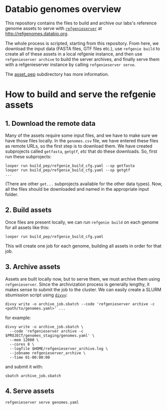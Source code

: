 # Databio genomes overview

This repository contains the files to build and archive our labs's reference genome assets to serve with [`refgenieserver`](https://github.com/databio/refgenieserver) at http://refgenomes.databio.org. 

The whole process is scripted, starting from this repository. From here, we download the input data (FASTA files, GTF files etc.), use `refgenie build` to create all of these assets in a local refgenie instance, and then use `refgenieserver archive` to build the server archives, and finally serve them with a refgenieserver instance by calling `refgenieserver serve`.

The [asset_pep](asset_pep) subdirectory has more information.

# How to build and serve the refgenie assets

## 1. Download the remote data

Many of the assets require some input files, and we have to make sure we have those files locally. In the `genomes.csv` file, we have entered these files as remote URLs, so the first step is to download them. We have created subprojects called `getfasta`, `getgtf`, *etc* that do these downloads. So, first run these subprojects:

```
looper run build_pep/refgenie_build_cfg.yaml --sp getfasta
looper run build_pep/refgenie_build_cfg.yaml --sp getgtf
...
```

(There are other `get...` subprojects available for the other data types). Now, all the files should be downloaded and named in the appropriate input folder. 

## 2. Build assets

Once files are present locally, we can run `refgenie build` on each genome for all assets like this:

```
looper run build_pep/refgenie_build_cfg.yaml
```

This will create one job for each genome, building all assets in order for that job.

## 3. Archive assets

Assets are built locally now, but to serve them, we must archive them using `refgenieserver`.
Since the archivization process is generally lengthy, it makes sense to submit the job to the cluster. We can easily create a SLURM sbumission script using [`divvy`](http://divvy.databio.org/en/latest/):

```
divvy write -o archive_job.sbatch --code 'refgenieserver archive -c <path/to/genomes.yaml>' ...
```
for example:
```
divvy write -o archive_job.sbatch \
  --code 'refgenieserver archive -c $PROJECT/genomes_staging/genomes.yaml' \
  --mem 12000 \ 
  --cores 8 \ 
  --logfile $HOME/refgenieserver_archive.log \
  --jobname refgenieserver_archive \
  --time 01-00:00:00
```
and submit it with:
```
sbatch archive_job.sbatch
```

## 4. Serve assets

```
refgenieserver serve genomes.yaml
```

